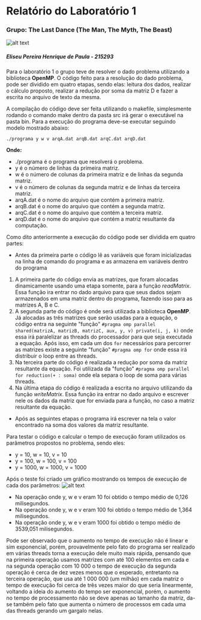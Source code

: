 ﻿# Relatório do Laboratório 1
 ### Grupo: The Last Dance (The Man, The Myth, The Beast)
 
 ![alt text]( https://i.imgur.com/pDFm0Mr.png "The Man, The Myth, The Beast")


##### Eliseu Pereira Henrique de Paula - 215293

Para o laboratório 1 o grupo teve de resolver o dado problema utilizando a biblioteca **OpenMP**. 
O código feito para a resolução do dado problema, pode ser dividido em quatro etapas, sendo elas: leitura dos dados, realizar o cálculo proposto, realizar a redução por soma da matriz D e fazer a escrita no arquivo de texto da mesma. 

A compilação do código deve ser feita utilizando o makefile, simplesmente rodando o comando make dentro da pasta src irá gerar o executável na pasta bin. Para a execução do programa deve-se executar seguindo modelo mostrado abaixo:

`./programa y w v arqA.dat arqB.dat arqC.dat arqD.dat`

**Onde:**
- ./programa é o programa que resolverá o problema.
- y é o número de linhas da primeira matriz.
- w é o número de colunas da primeira matriz e de linhas da segunda matriz.
- v é o número de colunas da segunda matriz e de linhas da terceira matriz.
- arqA.dat é o nome do arquivo que contém a primeira matriz.
- arqB.dat é o nome do arquivo que contém a segunda matriz.
- arqC.dat é o nome do arquivo que contém a terceira matriz. 
- arqD.dat é o nome do arquivo que contém a matriz resultante da computação. 


Como dito anteriormente a execução do código pode ser dividida em quatro partes:
- Antes da primeira parte o código lê as variáveis que foram inicializadas na linha de comando do programa e as armazena em variáveis dentro do programa
1. A primeira parte do código envia as matrizes, que foram alocadas dinamicamente usando uma etapa somente, para a função *readMatrix*. Essa função ira entrar no dado arquivo para que seus dados sejam armazenados em uma matriz dentro do programa, fazendo isso para as matrizes A, B e C.
2. A segunda parte do código é onde será utilizada a biblioteca **OpenMP**. Já alocadas as três matrizes que serão usadas para a equação, o código entra na seguinte "função" `#pragma omp parallel shared(matrizA, matrizB, matrizC, aux, y, v) private(i, j, k)` onde essa irá paralelizar as threads do processador para que seja executada a equação. Após isso, em cada um dos `for` necessários para percorrer as matrizes existe a seguinte "função" `#pragma omp for` onde essa irá distribuir o loop entre as threads.
3. Na terceira parte do código é realizada a redução por soma da matriz resultante da equação. Foi utilizada da "função" `#pragma omp parallel for reduction(+ : soma)` onde ela separa o loop de soma para várias threads.
4. Na última etapa do código é realizada a escrita no arquivo utilizando da função *writeMatrix*. Essa função ira entrar no dado arquivo e escrever nele os dados da matriz que for enviada para a função, no caso a matriz resultante da equação.
- Após as seguintes etapas o programa irá escrever na tela o valor encontrado na soma dos valores da matriz resultante.


Para testar o código e calcular o tempo de execução foram utilizados os parâmetros propostos no problema, sendo eles: 
- y = 10, w = 10, v = 10
- y = 100, w = 100, v = 100
- y = 1000, w = 1000, v = 1000

Após o teste foi criado um gráfico mostrando os tempos de execução de cada dos parâmetros:
![alt text]( https://i.imgur.com/ZPoVH7M.png "Gráfico obtido")

- Na operação onde y, w e v eram 10 foi obtido o tempo médio de 0,126 milisegundos.
- Na operação onde y, w e v eram 100 foi obtido o tempo médio de 1,364 milisegundos.
- Na operação onde y, w e v eram 1000 foi obtido o tempo médio de 3539,051 milisegundos.

Pode ser observado que o aumento no tempo de execução não é linear e sim exponencial, porém, provavelmente pelo fato do programa ser realizado em várias threads torna a execução dele muito mais rápida, pensando que na primeira operação usamos matrizes com até 100 elementos em cada e na segunda operação com 10 000 o tempo de execução da segunda operação é cerca de dez vezes menos que o esperado, entretanto na terceira operação, que usa até 1 000 000 (um milhão) em cada matriz o tempo de execução foi cerca de três vezes maior do que seria linearmente, voltando a ideia do aumento do tempo ser exponencial, porém, o aumento no tempo de processamento não se deve apenas ao tamanho da matriz, da-se também pelo fato que aumenta o número de processos em cada uma das threads gerando um gargalo nelas.
